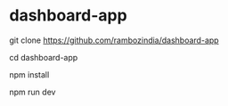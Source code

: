 # dashboard-app

git clone https://github.com/rambozindia/dashboard-app

cd dashboard-app

npm install

npm run dev

